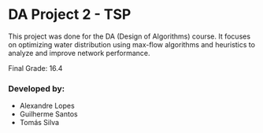 # DA Project 2 - TSP
This project was done for the DA (Design of Algorithms) course. It focuses on optimizing water distribution using max-flow algorithms and heuristics to analyze and improve network performance.  

Final Grade: 16.4

### Developed by:
- Alexandre Lopes
- Guilherme Santos
- Tomás Silva
